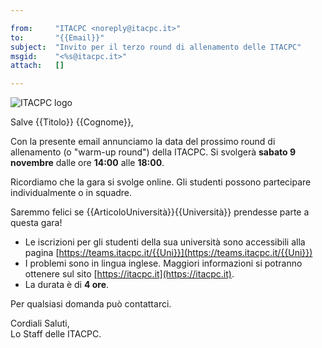 ```yaml
---

from:     "ITACPC <noreply@itacpc.it>"
to:       "{{Email}}"
subject:  "Invito per il terzo round di allenamento delle ITACPC"
msgid:    "<%s@itacpc.it>"
attach:   []

---
```


![ITACPC logo](https://teams.itacpc.it/static/logo.png "ITACPC logo")

Salve {{Titolo}} {{Cognome}},

Con la presente email annunciamo la data del prossimo round di allenamento (o
"warm-up round") della ITACPC. Si svolgerà **sabato 9 novembre** dalle ore
**14:00** alle **18:00**.

Ricordiamo che la gara si svolge online. Gli studenti possono partecipare
individualmente o in squadre.

Saremmo felici se {{ArticoloUniversità}}{{Università}} prendesse parte a questa
gara!

- Le iscrizioni per gli studenti della sua università sono accessibili alla
  pagina [https://teams.itacpc.it/{{Uni}}](https://teams.itacpc.it/{{Uni}})
- I problemi sono in lingua inglese. Maggiori informazioni si potranno ottenere
  sul sito [https://itacpc.it](https://itacpc.it).
- La durata è di **4 ore**.

Per qualsiasi domanda può contattarci.

Cordiali Saluti,<br>
Lo Staff delle ITACPC.
